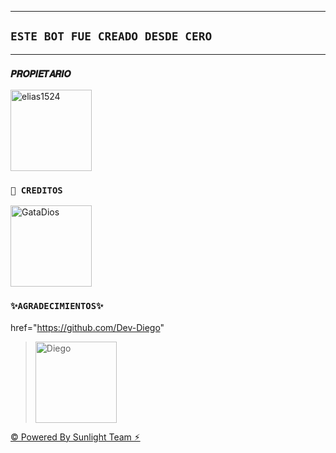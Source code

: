 ----
## `ESTE BOT FUE CREADO DESDE CERO`
----
### **`𝑷𝑹𝑶𝑷𝑰𝑬𝑻𝑨𝑹𝑰𝑶`**
<a
href="https://github.com/elias1524"><img
src="https://github.com/elias1524.png" width="130" height="130" alt="elias1524"/></a>

### **`🌹 CREDITOS`**
<a
href="https://github.com/GataNina-Li"><img src="https://github.com/GataNina-Li.png" width="130" height="130" alt="GataDios"/></a>

### **`✨AGRADECIMIENTOS✨`**
href="https://github.com/Dev-Diego"
><img src="https://github.com/Dev-Diego.png" width="130" height="130" alt="Diego"/></a>

[© Powered By Sunlight Team ⚡︎](https://whatsapp.com/channel/0029Vam7yUg77qVaz3sIAp0z)